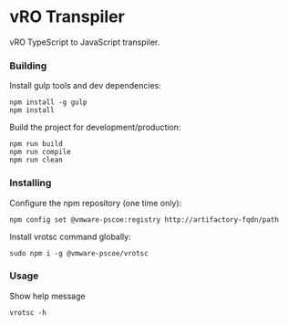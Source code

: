 # vRO Transpiler

vRO TypeScript to JavaScript transpiler.

### Building

Install gulp tools and dev dependencies:

```
npm install -g gulp
npm install
```

Build the project for development/production:

```
npm run build
npm run compile
npm run clean
```

### Installing

Configure the npm repository (one time only):

```
npm config set @vmware-pscoe:registry http://artifactory-fqdn/path
```

Install vrotsc command globally:

```
sudo npm i -g @vmware-pscoe/vrotsc
```

### Usage

Show help message

```
vrotsc -h
```
